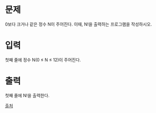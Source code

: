 # 문제
0보다 크거나 같은 정수 N이 주어진다. 이때, N!을 출력하는 프로그램을 작성하시오.

# 입력
첫째 줄에 정수 N(0 ≤ N ≤ 12)이 주어진다.

# 출력
첫째 줄에 N!을 출력한다.

[출처](https://www.acmicpc.net/problem/10872)

